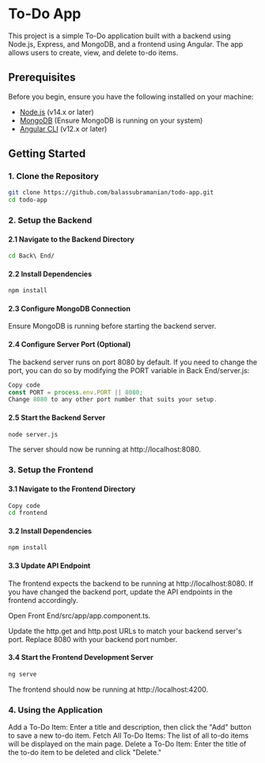 # To-Do App

This project is a simple To-Do application built with a backend using Node.js, Express, and MongoDB, and a frontend using Angular. The app allows users to create, view, and delete to-do items.

## Prerequisites

Before you begin, ensure you have the following installed on your machine:

- [Node.js](https://nodejs.org/) (v14.x or later)
- [MongoDB](https://www.mongodb.com/) (Ensure MongoDB is running on your system)
- [Angular CLI](https://angular.io/cli) (v12.x or later)

## Getting Started

### 1. Clone the Repository

```bash
git clone https://github.com/balassubramanian/todo-app.git
cd todo-app
```
### 2. Setup the Backend
#### 2.1 Navigate to the Backend Directory
```bash
cd Back\ End/
```
#### 2.2 Install Dependencies
```bash
npm install
```
#### 2.3 Configure MongoDB Connection
Ensure MongoDB is running before starting the backend server.

#### 2.4 Configure Server Port (Optional)
The backend server runs on port 8080 by default. If you need to change the port, you can do so by modifying the PORT variable in Back End/server.js:

```javascript
Copy code
const PORT = process.env.PORT || 8080;
Change 8080 to any other port number that suits your setup.
```
#### 2.5 Start the Backend Server
```bash
node server.js
```
The server should now be running at http://localhost:8080.

### 3. Setup the Frontend
#### 3.1 Navigate to the Frontend Directory
```bash
Copy code
cd frontend
```
#### 3.2 Install Dependencies
```bash
npm install
```
#### 3.3 Update API Endpoint
The frontend expects the backend to be running at http://localhost:8080. If you have changed the backend port, update the API endpoints in the frontend accordingly.

Open Front End/src/app/app.component.ts.

Update the http.get and http.post URLs to match your backend server's port.
Replace 8080 with your backend port number.

#### 3.4 Start the Frontend Development Server
```bash
ng serve
```
The frontend should now be running at http://localhost:4200.

### 4. Using the Application
Add a To-Do Item: Enter a title and description, then click the "Add" button to save a new to-do item.
Fetch All To-Do Items: The list of all to-do items will be displayed on the main page.
Delete a To-Do Item: Enter the title of the to-do item to be deleted and click "Delete."
